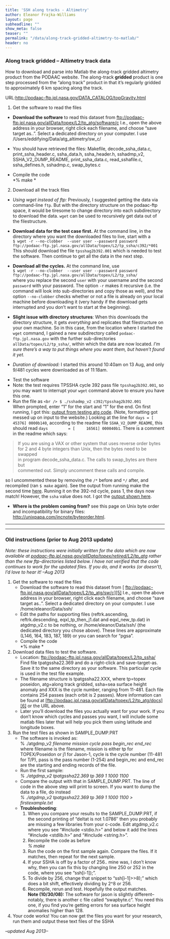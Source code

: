 ```yaml
---
title: 'SSH along tracks - Altimetry'
author: Eleanor Frajka-Williams
layout: page
subheadline: ""
show_meta: false
teaser: ""
permalink: "/data/along-track-gridded-altimetry-to-matlab/"
header: no
---
```

### <a name="altimetry"></a>Along track gridded &#8211; Altimetry track data

How to download and parse into Matlab the along-track gridded altimetry product from the PODAAC website. The along-track **gridded** product is one step processed from the &#8220;along track&#8221; product in that it&#8217;s regularly gridded to approximately 6 km spacing along the track.

URL:<http://podaac-ftp.jpl.nasa.gov/DATA_CATALOG/topGravity.html>

  1. Get the software to read the files
  * **Download the software** to read this dataset from <ftp://podaac-ftp.jpl.nasa.gov/allData/topex/L2/tp_atg/software/c> I.e., open the above address in your browser, right click each filename, and choose &#8220;save target as..&#8221;. Select a dedicated directory on your computer. I use /Users/eddifying/Data/atg\_altimetry/sw\_c/
  * You should have retrieved the files: Makefile, decode\_ssha\_data.c, print\_ssha\_header.c, ssha\_data.h, ssha\_header.h, sshadmp\_v2, SSHA\_V2\_DUMP\_README, print\_ssha\_data.c, read\_sshafile.c, ssha\_defines.h, sshadmp.c, swap_bytes.c

  * Compile the code  
    *% make *

  2. Download all the track files
  * *Using wget instead of ftp:* Previously, I suggested getting the data via command-line `ftp`. But with the directory structure on the podaac-ftp space, it would be tiresome to change directory into each subdirectory to download the data. `wget` can be used to recursively get data out of the filestructure.
  * **Download data for the test case first.** At the command line, in the directory where you want the downloaded files to live, start with a  
    `$ wget -r --no-clobber  --user user --password password ftp://podaac-ftp.jpl.nasa.gov/allData/topex/L2/tp_ssha/c392/*001`  
    This should download the file `tpsshag2b392.001` which is needed to test the software. Then continue to get all the data in the next step. 
  * **Download all the cycles.** At the command line, use  
    `$ wget -r --no-clobber  --user user --password password ftp://podaac-ftp.jpl.nasa.gov/allData/topex/L2/tp_ssha/`  
    where you replace the second `user` with your username and the second `password` with your password. The option `-r` makes it recursive (i.e. the command will look into sub-directories and copy those as well), and the option `--no-clobber` checks whether or not a file is already on your local machine before downloading it (very handy if the download gets interrupted and you don&#8217;t want to start at the beginning). 
  * **Slight issue with directory structures**: When this downloads the directory structure, it gets *everything* and replicates that filestructure on your own machine. So in this case, from the location where I started the `wget` command, I gained a new subdirectory called `podaac-ftp.jpl.nasa.gov` with the further sub-directories `allData/topex/L2/tp_ssha/`, within which the data are now located. *I&#8217;m sure there&#8217;s a way to put things where you want them, but haven&#8217;t found it yet.* 
  * *Duration of download:* I started this around 10:40am on 13 Aug, and only 9/481 cycles were downloaded as of 11:18am. </ul> 
      * Test the software
      * Note: the test requires TPSSHA cycle 392 pass file `tpsshag2b392.001`, so you may want to interrupt your `wget` command above to ensure you have this one.
      * Run the file as `<br />
$ ./sshadmp_v2 c392/tpsshag2b392.001`  
        When prompted, enter &#8220;1&#8221; for the start and &#8220;1&#8221; for the end. On first running, I got this: [output from testing atg code][1]. (Note, formatting got messed up on input to the website.) Looking at the line for `days = [     45376] 0000b140`, according to the readme file `SSHA_V2_DUMP_README`, this should read `days         = [     16561] 000040b1`.
    There is a comment in the readme which says:
    
    > If you are using a VAX or other system that uses reverse order bytes  
    > for 2 and 4 byte integers than Unix, then the bytes need to be swapped  
    > in program decode\_ssha\_data.c. The calls to swap_bytes are there but  
    > commented out. Simply uncomment these calls and compile.
    
    so I uncommented these by removing the `/*` before and `*/` after, and recompiled (ran `$ make` again). See the output from running make the second time [here][2]. Running it on the 392-nd cycle, pass 1, the days now match! However, the `ssha` value does not. I got the [output shown here][3].</li> 
    
      * **Where is the problem coming from?** see this page on Unix byte order and incompatibility for binary files: <http://unixpapa.com/incnote/byteorder.html>. </ul> </ol> 
    
    * * *
    
    * * *
    
    ### Old instructions (prior to Aug 2013 update)
    
    *Note: these instructions were initially written for the data which are now available at [podaac-ftp.jpl.nasa.gov/allData/topex/retired/L2/tp_atg][4] rather than the new ftp-directories listed below. I have not verified that the code continues to work for the updated files. If you do, and it works (or doesn&#8217;t), I&#8217;d love to hear it! &#8211;Aug 2013*
    
      1. Get the software to read the files 
          * Download the software to read this dataset from [ ftp://podaac-ftp.jpl.nasa.gov/allData/topex/L2/tp_atg/sw/c][5] I.e., open the above address in your browser, right click each filename, and choose &#8220;save target as..&#8221;. Select a dedicated directory on your computer. I use /home/eleanor/Data/ssh/
          * Edit the paths for supporting files (reftrk.ascending, reftrk.descending, eqxl\_tp\_then\_j1.dat and eqxl\_new\_tp.dat) in atgdmp\_v2.c to be nothing, or /home/eleanor/Data/ssh/ (the dedicated directory you chose above). These lines are approximate (L146, 164, 183, 187, 189) or you can search for &#8220;pgsa&#8221;.
          * Compile the code  
            *% make *
      2. Download data files to test the software. 
          * Location: <ftp://podaac-ftp.jpl.nasa.gov/allData/topex/L2/tp_ssha/> Find file tpatgssha22.369 and do a right-click and save-target-as. Save it to the same directory as your software. This particular cycle is used in the test file example.
          * The filename structure is tpatgssha22.XXX, where tp=topex poseidon, atg=along track gridded, ssha=sea surface height anomaly and XXX is the cycle number, ranging from 11-481. Each file contains 254 passes (each orbit is 2 passes). More information can be found at [ftp://podaac.jpl.nasa.gov/allData/topex/L2/tp_atg/docs][6] or the URL above.
          * Later you&#8217;ll download the files you actually want for your work. If you don&#8217;t know which cycles and passes you want, I will include some matlab files later that will help you pick them using latitude and longitude boxes.
      3. Run the test files as shown in SAMPLE_DUMP.PRT 
          * The software is invoked as:  
            % ./atgdmp_v2 *filename* *mission* *cycle* *pass* *begin_rec* *end_rec*  
            where filename is the filename, mission is either tp for TOPEX/Poseidon or j1 for Jason-1, cycle is the cycle number (11-481 for T/P), pass is the pass number (1-254) and begin\_rec and end\_rec are the starting and ending records of the file.
          * Run the first sample:  
            *% ./atgdmp_v2 tpatgssha22.369 tp 369 1 1000 1100*
          * Compare the output with that in SAMPLE_DUMP.PRT. The line of code in the above step will print to screen. If you want to dump the data to a file, do instead  
            *% ./atgdmp_v2 tpatgssha22.369 tp 369 1 1000 1100 > firstexample.txt*
          * **Troubleshooting**: 
              1. When you compare your results to the SAMPLE\_DUMP.PRT, if the second printing of &#8220;deltat is not 1.0786&#8243; then you probably are missing a few libraries from your c-code. Edit atgdmp\_v2.c where you see &#8220;#include <stdio.h>&#8221; and below it add the lines &#8220;#include <stdlib.h>&#8221; and &#8220;#include <string.h>&#8221;.
              2. Recompile the code as before  
                *% make*
              3. Run the code on the first sample again. Compare the files. If it matches, then repeat for the next sample.
              4. If your SSHA is off by a factor of 256.. mine was, I don&#8217;t know why, then you can fix this by changing line 250 or 252 in the code, where you see &#8220;ssh[i-1]);&#8221;.
              5. To divide by 256, change that snippet to &#8220;ssh[i-1]>>8);&#8221; which does a bit shift, effectively dividing by 2^8 or 256.
              6. Recompile, rerun and test. Hopefully the output matches.  
                **Note (10/30/08):** The software for jason is slightly different&#8211;notably, there is another c file called &#8220;swapbyte.c&#8221;. You need this one, if you find you&#8217;re getting errors for sea surface height anomalies higher than 128.
      4. Your code works! You can now get the files you want for your research, run them and output these text files of the SSHA
    
    *&#8211;updated Aug 2013&#8211;*

 [1]: http://frajka-williams.com/data-sources/along-track-gridded-altimetry-to-matlab/output-from-testing-atg-code/ "Output from testing atg code"
 [2]: http://frajka-williams.com/data-sources/along-track-gridded-altimetry-to-matlab/compiling-atg-code-second-time/ "Compiling ATG code, second time"
 [3]: http://frajka-williams.com/data-sources/along-track-gridded-altimetry-to-matlab/output-from-testing-atg-code-second-time/ "Output from testing atg code, second time"
 [4]: ftp://podaac-ftp.jpl.nasa.gov/allData/topex/retired/L2/tp_atg
 [5]: ftp://podaac-ftp.jpl.nasa.gov/allData/topex/L2/tp_atg/sw/c
 [6]: ftp://podaac-ftp.jpl.nasa.gov/allData/topex/L2/tp_atg/docs